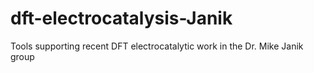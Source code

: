 # dft-electrocatalysis-Janik
 Tools supporting recent DFT electrocatalytic work in the Dr. Mike Janik group
